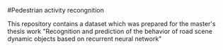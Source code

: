 #Pedestrian activity recongnition

This repository contains a dataset which was prepared for the master's thesis work "Recognition and prediction of the behavior of road scene dynamic objects based on recurrent neural network"